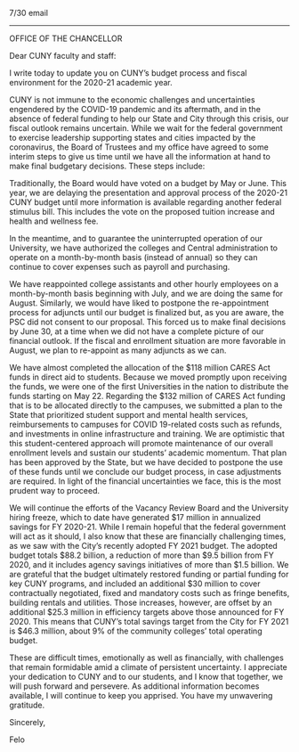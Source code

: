 7/30 email

----

OFFICE OF THE CHANCELLOR

Dear CUNY faculty and staff:

I write today to update you on CUNY’s budget process and fiscal environment for the 2020-21 academic year.

CUNY is not immune to the economic challenges and uncertainties engendered by the COVID-19 pandemic and its aftermath, and in the absence of federal funding to help our State and City through this crisis, our fiscal outlook remains uncertain. While we wait for the federal government to exercise leadership supporting states and cities impacted by the coronavirus, the Board of Trustees and my office have agreed to some interim steps to give us time until we have all the information at hand to make final budgetary decisions. These steps include:

Traditionally, the Board would have voted on a budget by May or June. This year, we are delaying the presentation and approval process of the 2020-21 CUNY budget until more information is available regarding another federal stimulus bill. This includes the vote on the proposed tuition increase and health and wellness fee.
 
In the meantime, and to guarantee the uninterrupted operation of our University, we have authorized the colleges and Central administration to operate on a month-by-month basis (instead of annual) so they can continue to cover expenses such as payroll and purchasing.
 
We have reappointed college assistants and other hourly employees on a month-by-month basis beginning with July, and we are doing the same for August. Similarly, we would have liked to postpone the re-appointment process for adjuncts until our budget is finalized but, as you are aware, the PSC did not consent to our proposal. This forced us to make final decisions by June 30, at a time when we did not have a complete picture of our financial outlook. If the fiscal and enrollment situation are more favorable in August, we plan to re-appoint as many adjuncts as we can.
 
We have almost completed the allocation of the \$118 million CARES Act funds in direct aid to students. Because we moved promptly upon receiving the funds, we were one of the first Universities in the nation to distribute the funds starting on May 22. Regarding the \$132 million of CARES Act funding that is to be allocated directly to the campuses, we submitted a plan to the State that prioritized student support and mental health services, reimbursements to campuses for COVID 19-related costs such as refunds, and investments in online infrastructure and training. We are optimistic that this student-centered approach will promote maintenance of our overall enrollment levels and sustain our students’ academic momentum. That plan has been approved by the State, but we have decided to postpone the use of these funds until we conclude our budget process, in case adjustments are required. In light of the financial uncertainties we face, this is the most prudent way to proceed.
 
We will continue the efforts of the Vacancy Review Board and the University hiring freeze, which to date have generated \$17 million in annualized savings for FY 2020-21.
While I remain hopeful that the federal government will act as it should, I also know that these are financially challenging times, as we saw with the City’s recently adopted FY 2021 budget. The adopted budget totals \$88.2 billion, a reduction of more than \$9.5 billion from FY 2020, and it includes agency savings initiatives of more than \$1.5 billion. We are grateful that the budget ultimately restored funding or partial funding for key CUNY programs, and included an additional \$30 million to cover contractually negotiated, fixed and mandatory costs such as fringe benefits, building rentals and utilities. Those increases, however, are offset by an additional \$25.3 million in efficiency targets above those announced for FY 2020. This means that CUNY’s total savings target from the City for FY 2021 is \$46.3 million, about 9% of the community colleges’ total operating budget.

These are difficult times, emotionally as well as financially, with challenges that remain formidable amid a climate of persistent uncertainty. I appreciate your dedication to CUNY and to our students, and I know that together, we will push forward and persevere. As additional information becomes available, I will continue to keep you apprised. You have my unwavering gratitude.

Sincerely,

Felo​
